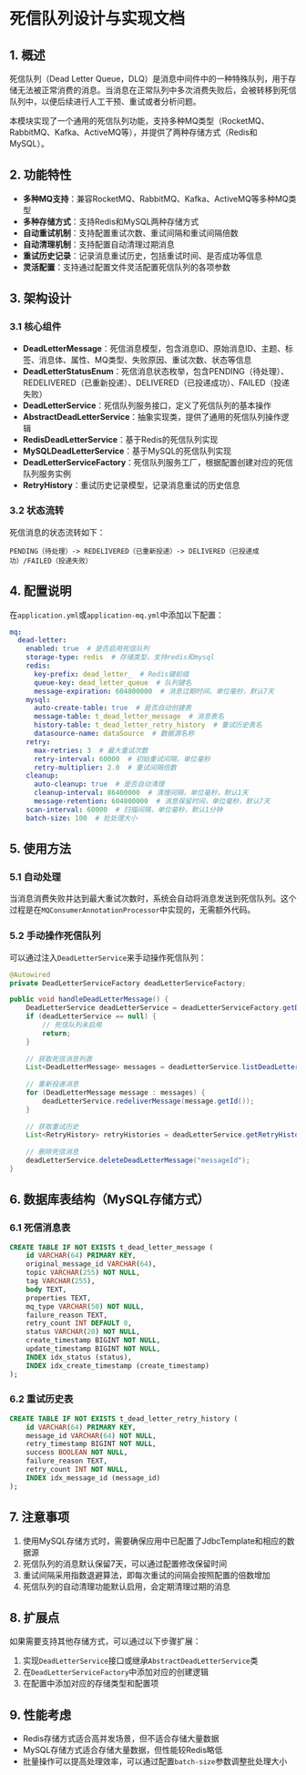 # 死信队列设计与实现文档

## 1. 概述

死信队列（Dead Letter Queue，DLQ）是消息中间件中的一种特殊队列，用于存储无法被正常消费的消息。当消息在正常队列中多次消费失败后，会被转移到死信队列中，以便后续进行人工干预、重试或者分析问题。

本模块实现了一个通用的死信队列功能，支持多种MQ类型（RocketMQ、RabbitMQ、Kafka、ActiveMQ等），并提供了两种存储方式（Redis和MySQL）。

## 2. 功能特性

- **多种MQ支持**：兼容RocketMQ、RabbitMQ、Kafka、ActiveMQ等多种MQ类型
- **多种存储方式**：支持Redis和MySQL两种存储方式
- **自动重试机制**：支持配置重试次数、重试间隔和重试间隔倍数
- **自动清理机制**：支持配置自动清理过期消息
- **重试历史记录**：记录消息重试历史，包括重试时间、是否成功等信息
- **灵活配置**：支持通过配置文件灵活配置死信队列的各项参数

## 3. 架构设计

### 3.1 核心组件

- **DeadLetterMessage**：死信消息模型，包含消息ID、原始消息ID、主题、标签、消息体、属性、MQ类型、失败原因、重试次数、状态等信息
- **DeadLetterStatusEnum**：死信消息状态枚举，包含PENDING（待处理）、REDELIVERED（已重新投递）、DELIVERED（已投递成功）、FAILED（投递失败）
- **DeadLetterService**：死信队列服务接口，定义了死信队列的基本操作
- **AbstractDeadLetterService**：抽象实现类，提供了通用的死信队列操作逻辑
- **RedisDeadLetterService**：基于Redis的死信队列实现
- **MySQLDeadLetterService**：基于MySQL的死信队列实现
- **DeadLetterServiceFactory**：死信队列服务工厂，根据配置创建对应的死信队列服务实例
- **RetryHistory**：重试历史记录模型，记录消息重试的历史信息

### 3.2 状态流转

死信消息的状态流转如下：

```
PENDING（待处理）-> REDELIVERED（已重新投递）-> DELIVERED（已投递成功）/FAILED（投递失败）
```

## 4. 配置说明

在`application.yml`或`application-mq.yml`中添加以下配置：

```yaml
mq:
  dead-letter:
    enabled: true  # 是否启用死信队列
    storage-type: redis  # 存储类型，支持redis和mysql
    redis:
      key-prefix: dead_letter_  # Redis键前缀
      queue-key: dead_letter_queue  # 队列键名
      message-expiration: 604800000  # 消息过期时间，单位毫秒，默认7天
    mysql:
      auto-create-table: true  # 是否自动创建表
      message-table: t_dead_letter_message  # 消息表名
      history-table: t_dead_letter_retry_history  # 重试历史表名
      datasource-name: dataSource  # 数据源名称
    retry:
      max-retries: 3  # 最大重试次数
      retry-interval: 60000  # 初始重试间隔，单位毫秒
      retry-multiplier: 2.0  # 重试间隔倍数
    cleanup:
      auto-cleanup: true  # 是否自动清理
      cleanup-interval: 86400000  # 清理间隔，单位毫秒，默认1天
      message-retention: 604800000  # 消息保留时间，单位毫秒，默认7天
    scan-interval: 60000  # 扫描间隔，单位毫秒，默认1分钟
    batch-size: 100  # 批处理大小
```

## 5. 使用方法

### 5.1 自动处理

当消息消费失败并达到最大重试次数时，系统会自动将消息发送到死信队列。这个过程是在`MQConsumerAnnotationProcessor`中实现的，无需额外代码。

### 5.2 手动操作死信队列

可以通过注入`DeadLetterService`来手动操作死信队列：

```java
@Autowired
private DeadLetterServiceFactory deadLetterServiceFactory;

public void handleDeadLetterMessage() {
    DeadLetterService deadLetterService = deadLetterServiceFactory.getDeadLetterService();
    if (deadLetterService == null) {
        // 死信队列未启用
        return;
    }
    
    // 获取死信消息列表
    List<DeadLetterMessage> messages = deadLetterService.listDeadLetterMessages(0, 10);
    
    // 重新投递消息
    for (DeadLetterMessage message : messages) {
        deadLetterService.redeliverMessage(message.getId());
    }
    
    // 获取重试历史
    List<RetryHistory> retryHistories = deadLetterService.getRetryHistory("messageId");
    
    // 删除死信消息
    deadLetterService.deleteDeadLetterMessage("messageId");
}
```

## 6. 数据库表结构（MySQL存储方式）

### 6.1 死信消息表

```sql
CREATE TABLE IF NOT EXISTS t_dead_letter_message (
    id VARCHAR(64) PRIMARY KEY,
    original_message_id VARCHAR(64),
    topic VARCHAR(255) NOT NULL,
    tag VARCHAR(255),
    body TEXT,
    properties TEXT,
    mq_type VARCHAR(50) NOT NULL,
    failure_reason TEXT,
    retry_count INT DEFAULT 0,
    status VARCHAR(20) NOT NULL,
    create_timestamp BIGINT NOT NULL,
    update_timestamp BIGINT NOT NULL,
    INDEX idx_status (status),
    INDEX idx_create_timestamp (create_timestamp)
);
```

### 6.2 重试历史表

```sql
CREATE TABLE IF NOT EXISTS t_dead_letter_retry_history (
    id VARCHAR(64) PRIMARY KEY,
    message_id VARCHAR(64) NOT NULL,
    retry_timestamp BIGINT NOT NULL,
    success BOOLEAN NOT NULL,
    failure_reason TEXT,
    retry_count INT NOT NULL,
    INDEX idx_message_id (message_id)
);
```

## 7. 注意事项

1. 使用MySQL存储方式时，需要确保应用中已配置了JdbcTemplate和相应的数据源
2. 死信队列的消息默认保留7天，可以通过配置修改保留时间
3. 重试间隔采用指数退避算法，即每次重试的间隔会按照配置的倍数增加
4. 死信队列的自动清理功能默认启用，会定期清理过期的消息

## 8. 扩展点

如果需要支持其他存储方式，可以通过以下步骤扩展：

1. 实现`DeadLetterService`接口或继承`AbstractDeadLetterService`类
2. 在`DeadLetterServiceFactory`中添加对应的创建逻辑
3. 在配置中添加对应的存储类型和配置项

## 9. 性能考虑

- Redis存储方式适合高并发场景，但不适合存储大量数据
- MySQL存储方式适合存储大量数据，但性能较Redis略低
- 批量操作可以提高处理效率，可以通过配置`batch-size`参数调整批处理大小